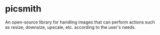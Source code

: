 # picsmith
An open-source library for handling images that can perform actions such as resize, downsize, upscale, etc. according to the user's needs.
